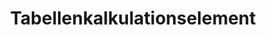 ﻿---
title: Tabellenkalkulationselement
second_title: Aspose.Cells Cloud Documen
type: docs
url: /de/spreadsheet-elements/
keywords: Learn how to work with spreadsheet elements on Aspose Cells Cloud file
description: Erfahren Sie, wie Sie mit Tabellenkalkulationselementen in der Cloud-Datei Aspose Cells arbeiten. SDK unterstützt verschiedene Entwicklungssprachen. Dazu gehören Android, C#, Go, Java, NodeJS, Perl, PHP, Python, Ruby und Swift
weight: 100
kwords: Excel, Office Cloud, REST API, Tabellenkalkulation, PDF, CSV, Json, Markdown, Dateien und Speicher
---

